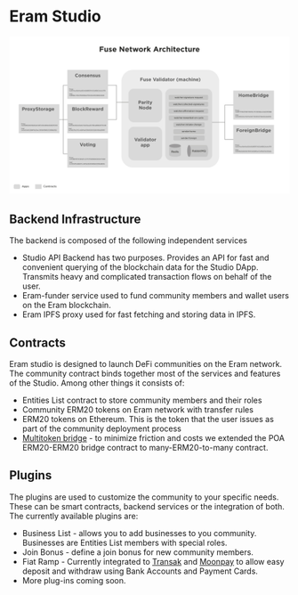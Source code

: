 # Eram Studio



![Eram Studio architecture](../../.gitbook/assets/image%20%283%29.png)

## Backend Infrastructure

The backend is composed of the following independent services

* Studio API Backend has two purposes. Provides an API for fast and convenient querying of the blockchain data for the Studio DApp. Transmits heavy and complicated transaction flows on behalf of the user.
* Eram-funder service used to fund community members and wallet users on the Eram blockchain.
* Eram IPFS proxy used for fast fetching and storing data in IPFS.

## Contracts

Eram studio is designed to launch DeFi communities on the Eram network. The community contract binds together most of the services and features of the Studio. Among other things it consists of:

* Entities List contract to store community members and their roles
* Community ERM20 tokens on Eram network with transfer rules
* ERM20 tokens on Ethereum. This is the token that the user issues as part of the community deployment process
* [Multitoken bridge](https://github.com/fuseio/bridge-contracts) - to minimize friction and costs we extended the POA ERM20-ERM20 bridge contract to many-ERM20-to-many contract.

## Plugins

The plugins are used to customize the community to your specific needs. These can be smart contracts, backend services or the integration of both. The currently available plugins are:

* Business List - allows you to add businesses to you community. Businesses are Entities List members with special roles.
* Join Bonus - define a join bonus for new community members.
* Fiat Ramp - Currently integrated to [Transak](https://transak.com/) and [Moonpay](https://www.moonpay.io/) to allow easy deposit and withdraw using Bank Accounts and Payment Cards.
* More plug-ins coming soon.


